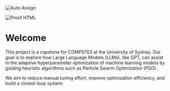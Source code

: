 ![Auto Assign](https://github.com/5703-CS71-1-2025-S1/demo-repository/actions/workflows/auto-assign.yml/badge.svg)

![Proof HTML](https://github.com/5703-CS71-1-2025-S1/demo-repository/actions/workflows/proof-html.yml/badge.svg)

# Welcome 
This project is a capstone for COMP5703 at the University of Sydney.   Our goal is to explore how Large Language Models (LLMs), like GPT, can assist in the adaptive hyperparameter optimization of machine learning models by guiding heuristic algorithms such as Particle Swarm Optimization (PSO) .

We aim to reduce manual tuning effort, improve optimization efficiency, and build a closed-loop system.
